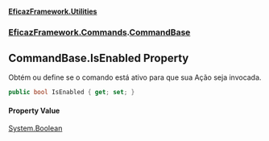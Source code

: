 #### [EficazFramework.Utilities](EficazFrameworkUtilities.md 'EficazFramework Utilities')
### [EficazFramework.Commands](EficazFrameworkUtilities.md#EficazFramework.Commands 'EficazFramework.Commands').[CommandBase](CommandBase.md 'EficazFramework.Commands.CommandBase')

## CommandBase.IsEnabled Property

Obtém ou define se o comando está ativo para que sua Ação seja invocada.

```csharp
public bool IsEnabled { get; set; }
```

#### Property Value
[System.Boolean](https://docs.microsoft.com/en-us/dotnet/api/System.Boolean 'System.Boolean')